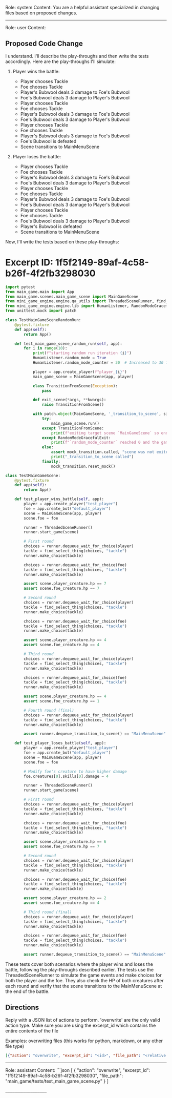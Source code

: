 Role: system
Content: You are a helpful assistant specialized in changing files based on proposed changes.
__________________
Role: user
Content: 
## Proposed Code Change
I understand. I'll describe the play-throughs and then write the tests accordingly. Here are the play-throughs I'll simulate:

1. Player wins the battle:
   - Player chooses Tackle
   - Foe chooses Tackle
   - Player's Bubwool deals 3 damage to Foe's Bubwool
   - Foe's Bubwool deals 3 damage to Player's Bubwool
   - Player chooses Tackle
   - Foe chooses Tackle
   - Player's Bubwool deals 3 damage to Foe's Bubwool
   - Foe's Bubwool deals 3 damage to Player's Bubwool
   - Player chooses Tackle
   - Foe chooses Tackle
   - Player's Bubwool deals 3 damage to Foe's Bubwool
   - Foe's Bubwool is defeated
   - Scene transitions to MainMenuScene

2. Player loses the battle:
   - Player chooses Tackle
   - Foe chooses Tackle
   - Player's Bubwool deals 3 damage to Foe's Bubwool
   - Foe's Bubwool deals 3 damage to Player's Bubwool
   - Player chooses Tackle
   - Foe chooses Tackle
   - Player's Bubwool deals 3 damage to Foe's Bubwool
   - Foe's Bubwool deals 3 damage to Player's Bubwool
   - Player chooses Tackle
   - Foe chooses Tackle
   - Foe's Bubwool deals 3 damage to Player's Bubwool
   - Player's Bubwool is defeated
   - Scene transitions to MainMenuScene

Now, I'll write the tests based on these play-throughs:

# Excerpt ID: 1f5f2149-89af-4c58-b26f-4f2fb3298030
```python main_game/tests/test_main_game_scene.py
import pytest
from main_game.main import App
from main_game.scenes.main_game_scene import MainGameScene
from mini_game_engine.engine.qa_utils import ThreadedSceneRunner, find_select_thing
from mini_game_engine.engine.lib import HumanListener, RandomModeGracefulExit
from unittest.mock import patch

class TestMainGameSceneRandomRun:
    @pytest.fixture
    def app(self):
        return App()

    def test_main_game_scene_random_run(self, app):
        for i in range(10):
            print(f"starting random run iteration {i}")
            HumanListener.random_mode = True
            HumanListener.random_mode_counter = 30  # Increased to 30 for more complex scene

            player = app.create_player(f"player_{i}")
            main_game_scene = MainGameScene(app, player)

            class TransitionFromScene(Exception):
                pass

            def exit_scene(*args, **kwargs):
                raise TransitionFromScene()

            with patch.object(MainGameScene, '_transition_to_scene', side_effect=exit_scene) as mock_transition:
                try:
                    main_game_scene.run()
                except TransitionFromScene:
                    print(f"exiting target scene `MainGameScene` so ending run {i}")
                except RandomModeGracefulExit:
                    print(f"`random_mode_counter` reached 0 and the game did not crash. Ending run {i} gracefully")
                else:
                    assert mock_transition.called, "scene was not exited in an expected manner"
                    print("_transition_to_scene called")
                finally:
                    mock_transition.reset_mock()

class TestMainGameScene:
    @pytest.fixture
    def app(self):
        return App()

    def test_player_wins_battle(self, app):
        player = app.create_player("test_player")
        foe = app.create_bot("default_player")
        scene = MainGameScene(app, player)
        scene.foe = foe

        runner = ThreadedSceneRunner()
        runner.start_game(scene)

        # First round
        choices = runner.dequeue_wait_for_choice(player)
        tackle = find_select_thing(choices, "tackle")
        runner.make_choice(tackle)

        choices = runner.dequeue_wait_for_choice(foe)
        tackle = find_select_thing(choices, "tackle")
        runner.make_choice(tackle)

        assert scene.player_creature.hp == 7
        assert scene.foe_creature.hp == 7

        # Second round
        choices = runner.dequeue_wait_for_choice(player)
        tackle = find_select_thing(choices, "tackle")
        runner.make_choice(tackle)

        choices = runner.dequeue_wait_for_choice(foe)
        tackle = find_select_thing(choices, "tackle")
        runner.make_choice(tackle)

        assert scene.player_creature.hp == 4
        assert scene.foe_creature.hp == 4

        # Third round
        choices = runner.dequeue_wait_for_choice(player)
        tackle = find_select_thing(choices, "tackle")
        runner.make_choice(tackle)

        choices = runner.dequeue_wait_for_choice(foe)
        tackle = find_select_thing(choices, "tackle")
        runner.make_choice(tackle)

        assert scene.player_creature.hp == 4
        assert scene.foe_creature.hp == 1

        # Fourth round (final)
        choices = runner.dequeue_wait_for_choice(player)
        tackle = find_select_thing(choices, "tackle")
        runner.make_choice(tackle)

        assert runner.dequeue_transition_to_scene() == "MainMenuScene"

    def test_player_loses_battle(self, app):
        player = app.create_player("test_player")
        foe = app.create_bot("default_player")
        scene = MainGameScene(app, player)
        scene.foe = foe

        # Modify foe's creature to have higher damage
        foe.creatures[0].skills[0].damage = 4

        runner = ThreadedSceneRunner()
        runner.start_game(scene)

        # First round
        choices = runner.dequeue_wait_for_choice(player)
        tackle = find_select_thing(choices, "tackle")
        runner.make_choice(tackle)

        choices = runner.dequeue_wait_for_choice(foe)
        tackle = find_select_thing(choices, "tackle")
        runner.make_choice(tackle)

        assert scene.player_creature.hp == 6
        assert scene.foe_creature.hp == 7

        # Second round
        choices = runner.dequeue_wait_for_choice(player)
        tackle = find_select_thing(choices, "tackle")
        runner.make_choice(tackle)

        choices = runner.dequeue_wait_for_choice(foe)
        tackle = find_select_thing(choices, "tackle")
        runner.make_choice(tackle)

        assert scene.player_creature.hp == 2
        assert scene.foe_creature.hp == 4

        # Third round (final)
        choices = runner.dequeue_wait_for_choice(player)
        tackle = find_select_thing(choices, "tackle")
        runner.make_choice(tackle)

        choices = runner.dequeue_wait_for_choice(foe)
        tackle = find_select_thing(choices, "tackle")
        runner.make_choice(tackle)

        assert runner.dequeue_transition_to_scene() == "MainMenuScene"
```

These tests cover both scenarios where the player wins and loses the battle, following the play-throughs described earlier. The tests use the ThreadedSceneRunner to simulate the game events and make choices for both the player and the foe. They also check the HP of both creatures after each round and verify that the scene transitions to the MainMenuScene at the end of the battle.

## Directions
Reply with a JSON list of actions to perform. 'overwrite' are the only valid action type. 
Make sure you are using the excerpt_id which contains the entire contents of the file

Examples:
overwriting files (this works for python, markdown, or any other file type)
```json output_example1
[{"action": "overwrite", "excerpt_id": "<id>", "file_path": "<relative file path>"}]
```

__________________
Role: assistant
Content: ```json
[
    {
        "action": "overwrite",
        "excerpt_id": "1f5f2149-89af-4c58-b26f-4f2fb3298030",
        "file_path": "main_game/tests/test_main_game_scene.py"
    }
]
```
__________________
